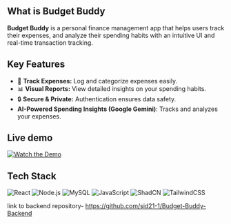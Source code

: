 ## What is Budget Buddy
**Budget Buddy** is a personal finance management app that helps users track their expenses, and analyze their spending habits with an intuitive UI and real-time transaction tracking.

## Key Features

-   🏦 **Track Expenses:** Log and categorize expenses easily.
-   📊 **Visual Reports:** View detailed insights on your spending habits.
-   🔒 **Secure & Private:** Authentication ensures data safety.
-   **AI-Powered Spending Insights (Google Gemini)**: Tracks and analyzes your expenses.

## Live demo
[![Watch the Demo](https://img.youtube.com/vi/Oqw-6Jp8nJk/0.jpg)](https://www.youtube.com/watch?v=Oqw-6Jp8nJk)


## Tech Stack 
![React](https://img.shields.io/badge/React-20232A?style=for-the-badge&logo=react&logoColor=61DAFB) ![Node.js](https://img.shields.io/badge/Node.js-43853D?style=for-the-badge&logo=node.js&logoColor=white) 
![MySQL](https://img.shields.io/badge/MySQL-00000F?style=for-the-badge&logo=mysql&logoColor=white) ![JavaScript](https://img.shields.io/badge/JavaScript-F7DF1E?style=for-the-badge&logo=javascript&logoColor=black)
![ShadCN](https://img.shields.io/badge/ShadCN-000000?style=for-the-badge&logo=radixui&logoColor=white) ![TailwindCSS](https://img.shields.io/badge/TailwindCSS-38B2AC?style=for-the-badge&logo=tailwind-css&logoColor=white)

link to backend repository- https://github.com/sid21-1/Budget-Buddy-Backend